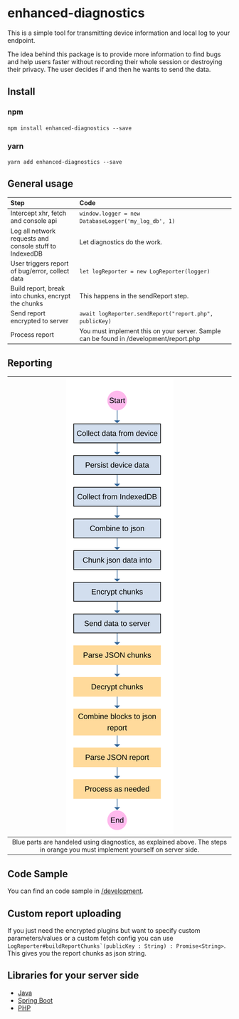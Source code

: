 enhanced-diagnostics
===
This is a simple tool for transmitting device information and local log to your endpoint. 

The idea behind this package is to provide more information to find bugs and help users faster without 
recording their whole session or destroying their privacy. The user decides if and then he wants to send the data.


## Install

### npm
``npm install enhanced-diagnostics --save``

### yarn
``yarn add enhanced-diagnostics --save``


## General usage

| Step                                                   | Code                                                                                   |
| :------------------------------------------------------| :------------------------------------------------------------------------------------- |
| Intercept xhr, fetch and console api                   | ``window.logger = new DatabaseLogger('my_log_db', 1)``                                 |
| Log all network requests and console stuff to IndexedDB| Let diagnostics do the work.                                                          |
| User triggers report of bug/error, collect data        | ``let logReporter = new LogReporter(logger)``                                          |
| Build report, break into chunks, encrypt the chunks    | This happens in the sendReport step.                                                   |
| Send report encrypted to server                        | ``await logReporter.sendReport("report.php", publicKey)``                              |
| Process report                                         | You must implement this on your server. Sample can be found in /development/report.php |


## Reporting

| ![Process](https://raw.githubusercontent.com/timo-reymann/enhanced-diagnostics/master/graphics/process.svg?sanitize=true)
|:--:| 
| Blue parts are handeled using diagnostics, as explained above. The steps in orange you must implement yourself on server side. |

## Code Sample

You can find an code sample in [/development](https://github.com/timo-reymann/enhanced-diagnostics/tree/master/development).


## Custom report uploading

If you just need the encrypted plugins but want to specify custom parameters/values or a custom fetch config you can use ``LogReporter#buildReportChunks`(publicKey : String) : Promise<String>``. This gives you the report chunks as json string.


## Libraries for your server side

- [Java](https://github.com/timo-reymann/enhanced-diagnostics-java)
- [Spring Boot](https://github.com/timo-reymann/enhanced-diagnostics-spring-boot-starter)
- [PHP](https://github.com/timo-reymann/enhanced-diagnostics-php)

